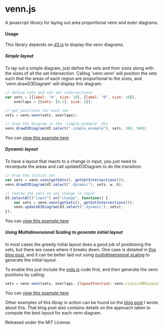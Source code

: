 venn.js
=======

A javascript library for laying out area proportional venn and euler diagrams.

#### Usage

This library depends on [d3.js](http://d3js.org/) to display the venn
diagrams.

##### Simple layout

To lay out a simple diagram, just define the sets and their sizes along with the sizes 
of all the set intersection. Calling 'venn.venn' will position the sets such
that the areas of each region are proportional to the sizes, and
'venn.drawD3Diagram' will display this diagram:

```javascript
// define sets and set set intersections
var sets = [{label: "A", size: 10}, {label: "B", size: 10}],
    overlaps = [{sets: [0,1], size: 2}];

// get positions for each set
sets = venn.venn(sets, overlaps);

// draw the diagram in the 'simple_example' div
venn.drawD3Diagram(d3.select(".simple_example"), sets, 300, 300);
```
You can [view this example here](http://benfred.github.io/venn.js/examples/simple.html)

##### Dynamic layout

To have a layout that reacts to a change in input, you just need to recompute the areas and call updateD3Diagram to do the transition:

```javascript
// draw the initial set
var sets = venn.venn(getSets(), getSetIntersections());
venn.drawD3Diagram(d3.select(".dynamic"), sets, w, h);

// redraw the sets on any change in input
d3.selectAll("input").on("change", function() {
    var sets = venn.venn(getSets(), getSetIntersections());
    venn.updateD3Diagram(d3.select(".dynamic"), sets);
});
```

You can [view this example here](http://benfred.github.io/venn.js/examples/dynamic.html)

##### Using Multidimensional Scaling to generate initial layout

In most cases the greedy initial layout does a good job of positioning the
sets, but there are cases where it breaks down. One case is detailed in [this
blog post](http://www.benfrederickson.com/2013/05/16/multidimensional-scaling.html),
and it can be better laid out using [multidimensional
scaling](https://en.wikipedia.org/wiki/Multidimensional_scaling) to generate
the initial layout.

To enable this just include the [mds.js](http://github.com/benfred/mds.js) code first, and then generate the venn positions by calling:

```javascript
sets = venn.venn(sets, overlaps, {layoutFunction: venn.classicMDSLayout});
```

You can [view this example here](http://benfred.github.io/venn.js/examples/mds.html)

Other examples of this libray in action can be found on the [blog
post](http://www.benfrederickson.com/2013/05/09/venn-diagrams-with-d3.js.html)
I wrote about this. That blog post also contains details on the approach taken
to compute the best layout for each venn diagram.

Released under the MIT License.
